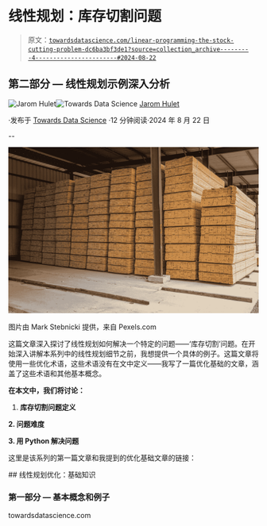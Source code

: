 # 线性规划：库存切割问题

> 原文：[`towardsdatascience.com/linear-programming-the-stock-cutting-problem-dc6ba3bf3de1?source=collection_archive---------4-----------------------#2024-08-22`](https://towardsdatascience.com/linear-programming-the-stock-cutting-problem-dc6ba3bf3de1?source=collection_archive---------4-----------------------#2024-08-22)

## 第二部分 — 线性规划示例深入分析

[](https://medium.com/@jarom.hulet?source=post_page---byline--dc6ba3bf3de1--------------------------------)![Jarom Hulet](https://medium.com/@jarom.hulet?source=post_page---byline--dc6ba3bf3de1--------------------------------)[](https://towardsdatascience.com/?source=post_page---byline--dc6ba3bf3de1--------------------------------)![Towards Data Science](https://towardsdatascience.com/?source=post_page---byline--dc6ba3bf3de1--------------------------------) [Jarom Hulet](https://medium.com/@jarom.hulet?source=post_page---byline--dc6ba3bf3de1--------------------------------)

·发布于 [Towards Data Science](https://towardsdatascience.com/?source=post_page---byline--dc6ba3bf3de1--------------------------------) ·12 分钟阅读·2024 年 8 月 22 日

--

![](img/130ab2fd49d75f7aab2b9c9026574fbe.png)

图片由 Mark Stebnicki 提供，来自 Pexels.com

这篇文章深入探讨了线性规划如何解决一个特定的问题——‘库存切割’问题。在开始深入讲解本系列中的线性规划细节之前，我想提供一个具体的例子。这篇文章将使用一些优化术语，这些术语没有在文中定义——我写了一篇优化基础的文章，涵盖了这些术语和其他基本概念。

**在本文中，我们将讨论：**

1.  **库存切割问题定义**

**2. 问题难度**

**3. 用 Python 解决问题**

这里是该系列的第一篇文章和我提到的优化基础文章的链接：

[](/linear-programming-optimization-foundations-2f12770f66ca?source=post_page-----dc6ba3bf3de1--------------------------------) ## 线性规划优化：基础知识

### 第一部分 — 基本概念和例子

towardsdatascience.com
